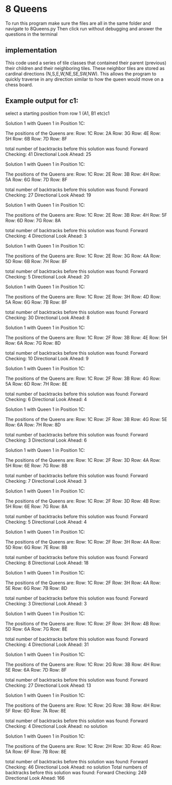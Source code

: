 # 8 Queens
To run this program make sure the files are all in the same folder and navigate to 8Queens.py
Then click run without debugging and answer the questions in the terminal

## implementation
This code used a series of tile classes that contained their parent (previous) their children and their neighboring tiles. These neighbor tiles are stored as cardinal directions (N,S,E,W,NE,SE,SW,NW). This allows the program to quickly traverse in any direction similar to how the queen would move on a chess board. 

## Example output for c1:

select a starting position from row 1 (A1, B1 etc)c1

Solution 1 with Queen 1 in Position 1C:

The positions of the Queens are:
Row: 1C
Row: 2A
Row: 3G
Row: 4E
Row: 5H
Row: 6B
Row: 7D
Row: 8F


total number of backtracks before this solution was found: 
Forward Checking:  41
Directional Look Ahead:  25

Solution 1 with Queen 1 in Position 1C:

The positions of the Queens are:
Row: 1C
Row: 2E
Row: 3B
Row: 4H
Row: 5A
Row: 6G
Row: 7D
Row: 8F


total number of backtracks before this solution was found: 
Forward Checking:  27
Directional Look Ahead:  19

Solution 1 with Queen 1 in Position 1C:

The positions of the Queens are:
Row: 1C
Row: 2E
Row: 3B
Row: 4H
Row: 5F
Row: 6D
Row: 7G
Row: 8A


total number of backtracks before this solution was found:
Forward Checking:  4
Directional Look Ahead:  3

Solution 1 with Queen 1 in Position 1C:

The positions of the Queens are:
Row: 1C
Row: 2E
Row: 3G
Row: 4A
Row: 5D
Row: 6B
Row: 7H
Row: 8F


total number of backtracks before this solution was found:
Forward Checking:  5
Directional Look Ahead:  20

Solution 1 with Queen 1 in Position 1C:

The positions of the Queens are:
Row: 1C
Row: 2E
Row: 3H
Row: 4D
Row: 5A
Row: 6G
Row: 7B
Row: 8F


total number of backtracks before this solution was found:
Forward Checking:  30
Directional Look Ahead:  8

Solution 1 with Queen 1 in Position 1C:

The positions of the Queens are:
Row: 1C
Row: 2F
Row: 3B
Row: 4E
Row: 5H
Row: 6A
Row: 7G
Row: 8D


total number of backtracks before this solution was found:
Forward Checking:  10
Directional Look Ahead:  9

Solution 1 with Queen 1 in Position 1C:

The positions of the Queens are:
Row: 1C
Row: 2F
Row: 3B
Row: 4G
Row: 5A
Row: 6D
Row: 7H
Row: 8E


total number of backtracks before this solution was found:
Forward Checking:  6
Directional Look Ahead:  4

Solution 1 with Queen 1 in Position 1C:

The positions of the Queens are:
Row: 1C
Row: 2F
Row: 3B
Row: 4G
Row: 5E
Row: 6A
Row: 7H
Row: 8D


total number of backtracks before this solution was found:
Forward Checking:  3
Directional Look Ahead:  6

Solution 1 with Queen 1 in Position 1C:

The positions of the Queens are:
Row: 1C
Row: 2F
Row: 3D
Row: 4A
Row: 5H
Row: 6E
Row: 7G
Row: 8B


total number of backtracks before this solution was found:
Forward Checking:  7
Directional Look Ahead:  3

Solution 1 with Queen 1 in Position 1C:

The positions of the Queens are:
Row: 1C
Row: 2F
Row: 3D
Row: 4B
Row: 5H
Row: 6E
Row: 7G
Row: 8A


total number of backtracks before this solution was found:
Forward Checking:  5
Directional Look Ahead:  4

Solution 1 with Queen 1 in Position 1C:

The positions of the Queens are:
Row: 1C
Row: 2F
Row: 3H
Row: 4A
Row: 5D
Row: 6G
Row: 7E
Row: 8B


total number of backtracks before this solution was found:
Forward Checking:  8
Directional Look Ahead:  18

Solution 1 with Queen 1 in Position 1C:

The positions of the Queens are:
Row: 1C
Row: 2F
Row: 3H
Row: 4A
Row: 5E
Row: 6G
Row: 7B
Row: 8D


total number of backtracks before this solution was found:
Forward Checking:  3
Directional Look Ahead:  3

Solution 1 with Queen 1 in Position 1C:

The positions of the Queens are:
Row: 1C
Row: 2F
Row: 3H
Row: 4B
Row: 5D
Row: 6A
Row: 7G
Row: 8E


total number of backtracks before this solution was found:
Forward Checking:  4
Directional Look Ahead:  31

Solution 1 with Queen 1 in Position 1C:

The positions of the Queens are:
Row: 1C
Row: 2G
Row: 3B
Row: 4H
Row: 5E
Row: 6A
Row: 7D
Row: 8F


total number of backtracks before this solution was found:
Forward Checking:  27
Directional Look Ahead:  13

Solution 1 with Queen 1 in Position 1C:

The positions of the Queens are:
Row: 1C
Row: 2G
Row: 3B
Row: 4H
Row: 5F
Row: 6D
Row: 7A
Row: 8E


total number of backtracks before this solution was found:
Forward Checking:  4
Directional Look Ahead: no solution

Solution 1 with Queen 1 in Position 1C:

The positions of the Queens are:
Row: 1C
Row: 2H
Row: 3D
Row: 4G
Row: 5A
Row: 6F
Row: 7B
Row: 8E


total number of backtracks before this solution was found:
Forward Checking:  46
Directional Look Ahead: no solution
Total numbers of backtracks before this solution was found:
Forward Checking: 249
Directional Look Ahead: 166
